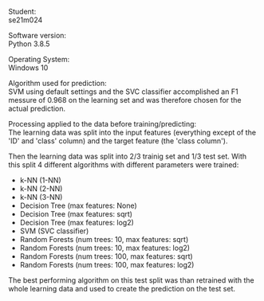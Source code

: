 Student:<br>
se21m024

Software version:<br>
Python 3.8.5

Operating System:<br>
Windows 10

Algorithm used for prediction:<br>
SVM using default settings and the SVC classifier accomplished an F1 messure of 0.968 on the learning set and was therefore chosen for the actual prediction.

Processing applied to the data before training/predicting:<br>
The learning data was split into the input features (everything except of the 'ID' and 'class' column) and the target feature (the 'class column').

Then the learning data was split into 2/3 trainig set and 1/3 test set. With this split 4 different algorithms with different parameters were trained:

- k-NN (1-NN)
- k-NN (2-NN)
- k-NN (3-NN)
- Decision Tree (max features: None)
- Decision Tree (max features: sqrt)
- Decision Tree (max features: log2)
- SVM (SVC classifier)
- Random Forests (num trees: 10, max features: sqrt)
- Random Forests (num trees: 10, max features: log2)
- Random Forests (num trees: 100, max features: sqrt)
- Random Forests (num trees: 100, max features: log2)

The best performing algorithm on this test split was than retrained with the whole learning data and used to create the prediction on the test set.
